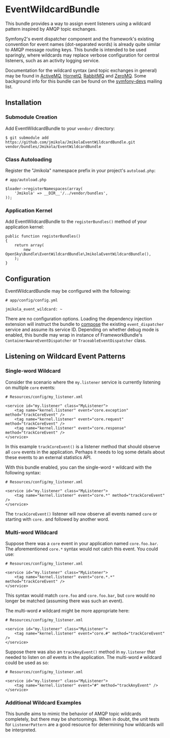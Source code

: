 # EventWildcardBundle

This bundle provides a way to assign event listeners using a wildcard pattern
inspired by AMQP topic exchanges.

Symfony2's event dispatcher component and the framework's existing convention
for event names (dot-separated words) is already quite similar to AMQP message
routing keys. This bundle is intended to be used sparingly, where wildcards may
replace verbose configuration for central listeners, such as an activity logging
service.

Documentation for the wildcard syntax (and topic exchanges in general) may be
found in [ActiveMQ][], [HornetQ][], [RabbitMQ][] and [ZeroMQ][]. Some background
info for this bundle can be found on the [symfony-devs][] mailing list.

  [ActiveMQ]: http://activemq.apache.org/wildcards.html
  [HornetQ]: http://docs.jboss.org/hornetq/2.2.5.Final/user-manual/en/html/wildcard-syntax.html
  [RabbitMQ]: http://www.rabbitmq.com/faq.html#wildcards-in-topic-exchanges
  [ZeroMQ]: http://www.zeromq.org/whitepapers:message-matching
  [symfony-devs]: https://groups.google.com/d/topic/symfony-devs/GWeOTMfKg9s/discussion

## Installation

### Submodule Creation

Add EventWildcardBundle to your `vendor/` directory:

    $ git submodule add https://github.com/jmikola/JmikolaEventWildcardBundle.git vendor/bundles/Jmikola/EventWildcardBundle

### Class Autoloading

Register the "Jmikola" namespace prefix in your project's `autoload.php`:

    # app/autoload.php

    $loader->registerNamespaces(array(
        'Jmikola' => __DIR__'/../vendor/bundles',
    ));

### Application Kernel

Add EventWildcardBundle to the `registerBundles()` method of your application
kernel:

    public function registerBundles()
    {
        return array(
            new OpenSky\Bundle\EventWildcardBundle\JmikolaEventWildcardBundle(),
        );
    }

## Configuration

EventWildcardBundle may be configured with the following:

    # app/config/config.yml

    jmikola_event_wildcard: ~

There are no configuration options. Loading the dependency injection extension
will instruct the bundle to [compose][] the existing `event_dispatcher` service
and assume its service ID. Depending on whether debug mode is enabled, this
bundle may wrap in instance of FrameworkBundle's `ContainerAwareEventDispatcher`
or `TraceableEventDispatcher` class.

  [compose]: http://en.wikipedia.org/wiki/Object_composition

## Listening on Wildcard Event Patterns ##

### Single-word Wildcard ###

Consider the scenario where the `my.listener` service is currently listening on
multiple `core` events:

    # Resources/config/my_listener.xml

    <service id="my.listener" class="MyListener">
        <tag name="kernel.listener" event="core.exception" method="trackCoreEvent" />
        <tag name="kernel.listener" event="core.request" method="trackCoreEvent" />
        <tag name="kernel.listener" event="core.response" method="trackCoreEvent" />
    </service>

In this example `trackCoreEvent()` is a listener method that should observe all
`core` events in the application. Perhaps it needs to log some details about
these events to an external statistics API.

With this bundle enabled, you can the single-word `*` wildcard with the
following syntax:

    # Resources/config/my_listener.xml

    <service id="my.listener" class="MyListener">
        <tag name="kernel.listener" event="core.*" method="trackCoreEvent" />
    </service>

The `trackCoreEvent()` listener will now observe all events named `core` or
starting with `core.` and followed by another word.

### Multi-word Wildcard ###

Suppose there was a `core` event in your application named `core.foo.bar`. The
aforementioned `core.*` syntax would not catch this event. You could use:

    # Resources/config/my_listener.xml

    <service id="my.listener" class="MyListener">
        <tag name="kernel.listener" event="core.*.*" method="trackCoreEvent" />
    </service>

This syntax would match `core.foo` and `core.foo.bar`, but `core` would no
longer be matched (assuming there was such an event).

The multi-word `#` wildcard might be more appropriate here:

    # Resources/config/my_listener.xml

    <service id="my.listener" class="MyListener">
        <tag name="kernel.listener" event="core.#" method="trackCoreEvent" />
    </service>

Suppose there was also an `trackAnyEvent()` method in `my.listener` that needed
to listen on _all_ events in the application. The multi-word `#` wildcard could
be used as so:

    # Resources/config/my_listener.xml

    <service id="my.listener" class="MyListener">
        <tag name="kernel.listener" event="#" method="trackAnyEvent" />
    </service>

### Additional Wildcard Examples ###

This bundle aims to mimic the behavior of AMQP topic wildcards completely, but
there may be shortcomings. When in doubt, the unit tests for `ListenerPattern`
are a good resource for determining how wildcards will be interpreted.

